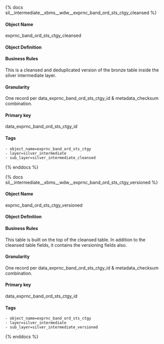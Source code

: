 {% docs sil__intermediate__xbms__wdw__exprnc_band_ord_sts_ctgy_cleansed %}

#### Object Name
exprnc_band_ord_sts_ctgy_cleansed

#### Object Definition


#### Business Rules
This is a cleansed and deduplicated version of the bronze table inside the silver intermediate layer.

#### Granularity
One record per data_exprnc_band_ord_sts_ctgy_id & metadata_checksum combination.

#### Primary key
data_exprnc_band_ord_sts_ctgy_id

#### Tags
    - object_name=exprnc_band_ord_sts_ctgy
    - layer=silver_intermediate
    - sub_layer=silver_intermediate_cleansed

{% enddocs %}

{% docs sil__intermediate__xbms__wdw__exprnc_band_ord_sts_ctgy_versioned %}

#### Object Name
exprnc_band_ord_sts_ctgy_versioned

#### Object Definition


#### Business Rules
This table is built on the top of the cleansed table. In addition to the cleansed table fields, it contains the versioning fields also.

#### Granularity
One record per data_exprnc_band_ord_sts_ctgy_id & metadata_checksum combination.

#### Primary key
data_exprnc_band_ord_sts_ctgy_id

#### Tags
    - object_name=exprnc_band_ord_sts_ctgy
    - layer=silver_intermediate
    - sub_layer=silver_intermediate_versioned

{% enddocs %}